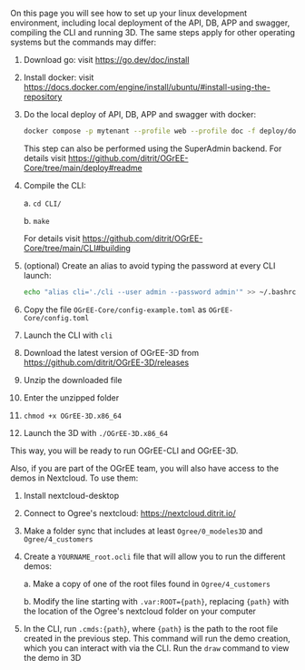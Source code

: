 On this page you will see how to set up your linux development environment, including local deployment of the API, DB, APP and swagger, compiling the CLI and running 3D. The same steps apply for other operating systems but the commands may differ:

1. Download go: visit https://go.dev/doc/install
2. Install docker: visit https://docs.docker.com/engine/install/ubuntu/#install-using-the-repository
3. Do the local deploy of API, DB, APP and swagger with docker:

    ```bash
    docker compose -p mytenant --profile web --profile doc -f deploy/docker/docker-compose.yml up
    ```

    This step can also be performed using the SuperAdmin backend. For details visit https://github.com/ditrit/OGrEE-Core/tree/main/deploy#readme
4. Compile the CLI:

    a. `cd CLI/`

    b. `make`

    For details visit https://github.com/ditrit/OGrEE-Core/tree/main/CLI#building
5. (optional) Create an alias to avoid typing the password at every CLI launch:

    ```bash
    echo "alias cli='./cli --user admin --password admin'" >> ~/.bashrc
    ```
6. Copy the file `OGrEE-Core/config-example.toml` as `OGrEE-Core/config.toml`
7. Launch the CLI with `cli`
8. Download the latest version of OGrEE-3D from https://github.com/ditrit/OGrEE-3D/releases
9. Unzip the downloaded file
10. Enter the unzipped folder
11. `chmod +x OGrEE-3D.x86_64`
12. Launch the 3D with `./OGrEE-3D.x86_64`

This way, you will be ready to run OGrEE-CLI and OGrEE-3D.

Also, if you are part of the OGrEE team, you will also have access to the demos in Nextcloud. To use them:

1. Install nextcloud-desktop
2. Connect to Ogree's nextcloud: https://nextcloud.ditrit.io/
3. Make a folder sync that includes at least `Ogree/0_modeles3D` and `Ogree/4_customers`
4. Create a `YOURNAME_root.ocli` file that will allow you to run the different demos:

    a. Make a copy of one of the root files found in `Ogree/4_customers`

    b. Modify the line starting with `.var:ROOT={path}`, replacing `{path}` with the location of the Ogree's nextcloud folder on your computer

5. In the CLI, run `.cmds:{path}`, where `{path}` is the path to the root file created in the previous step. This command will run the demo creation, which you can interact with via the CLI. Run the `draw` command to view the demo in 3D